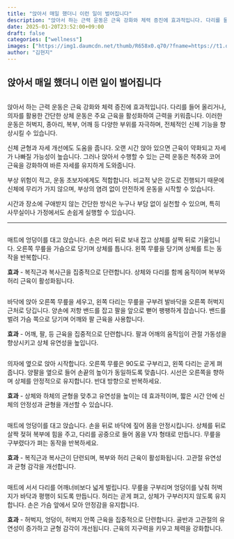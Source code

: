 ```yaml
---
title: "앉아서 매일 했더니 이런 일이 벌어집니다"
description: "앉아서 하는 근력 운동은 근육 강화와 체력 증진에 효과적입니다. 다리를 들어 올리거나, 의자를 활용한 간단한 상체 운동은 주요 근육을 활성화하여 근력을 키워줍니다. 이러한 운동은 허벅지, 종아리, 복부, 어깨 등 다양한 부위를 자극하며, 전체적인 신체 기능을 향상시킬 "
date: 2025-01-20T23:52:00+09:00
draft: false
categories: ["wellness"]
images: ["https://img1.daumcdn.net/thumb/R658x0.q70/?fname=https://t1.daumcdn.net/news/202501/18/tenbody/20250118173002464plyk.jpg", "https://t1.daumcdn.net/news/202501/18/tenbody/20250118173002883ilxm.gif", "https://t1.daumcdn.net/news/202501/18/tenbody/20250118173003166nwph.gif", "https://t1.daumcdn.net/news/202501/18/tenbody/20250118173003449qmva.gif", "https://t1.daumcdn.net/news/202501/18/tenbody/20250118173003716uonm.gif"]
author: "김현지"
---
```


<h2 >앉아서 매일 했더니 이런 일이 벌어집니다</h2> <figure ><img src="https://img1.daumcdn.net/thumb/R658x0.q70/?fname=https://t1.daumcdn.net/news/202501/18/tenbody/20250118173002464plyk.jpg" alt=""/></figure> <p>앉아서 하는 근력 운동은 근육 강화와 체력 증진에 효과적입니다. 다리를 들어 올리거나, 의자를 활용한 간단한 상체 운동은 주요 근육을 활성화하여 근력을 키워줍니다. 이러한 운동은 허벅지, 종아리, 복부, 어깨 등 다양한 부위를 자극하며, 전체적인 신체 기능을 향상시킬 수 있습니다.</p> <p>신체 균형과 자세 개선에도 도움을 줍니다. 오랜 시간 앉아 있으면 근육이 약화되고 자세가 나빠질 가능성이 높습니다. 그러나 앉아서 수행할 수 있는 근력 운동은 척추와 코어 근육을 강화하여 바른 자세를 유지하게 도와줍니다.</p> <p>부상 위험이 적고, 운동 초보자에게도 적합합니다. 비교적 낮은 강도로 진행되기 때문에 신체에 무리가 가지 않으며, 부상의 염려 없이 안전하게 운동을 시작할 수 있습니다.</p> <p>시간과 장소에 구애받지 않는 간단한 방식은 누구나 부담 없이 실천할 수 있으며, 특히 사무실이나 가정에서도 손쉽게 실행할 수 있습니다.</p> <hr /> <figure ><img src="https://t1.daumcdn.net/news/202501/18/tenbody/20250118173002883ilxm.gif" alt=""/></figure> <p>매트에 엉덩이를 대고 앉습니다. 손은 머리 뒤로 보내 잡고 상체를 살짝 뒤로 기울입니다. 오른쪽 무릎을 가슴으로 당기며 상체를 틉니다. 왼쪽 무릎을 당기며 상체를 트는 동작을 반복합니다.</p> <p><strong>효과</strong> - 복직근과 복사근을 집중적으로 단련합니다. 상체와 다리를 함께 움직이며 복부와 허리 근육이 활성화됩니다.</p> <figure ><img src="https://t1.daumcdn.net/news/202501/18/tenbody/20250118173003166nwph.gif" alt=""/></figure> <p>바닥에 앉아 오른쪽 무릎을 세우고, 왼쪽 다리는 무릎을 구부려 발바닥을 오른쪽 허벅지 근처로 당깁니다. 양손에 저항 밴드를 잡고 팔을 앞으로 뻗어 팽팽하게 잡습니다. 밴드를 벌려 가슴 쪽으로 당기며 어깨와 팔 근육을 사용합니다.</p> <p><strong>효과</strong> - 어깨, 팔, 등 근육을 집중적으로 단련합니다. 팔과 어깨의 움직임이 관절 가동성을 향상시키고 상체 유연성을 높입니다.</p> <figure ><img src="https://t1.daumcdn.net/news/202501/18/tenbody/20250118173003449qmva.gif" alt=""/></figure> <p>의자에 옆으로 앉아 시작합니다. 오른쪽 무릎은 90도로 구부리고, 왼쪽 다리는 곧게 펴줍니다. 양팔을 옆으로 들어 손끝의 높이가 동일하도록 맞춥니다. 시선은 오른쪽을 향하며 상체를 안정적으로 유지합니다. 반대 방향으로 반복하세요.</p> <p><strong>효과</strong> - 상체와 하체의 균형을 맞추고 유연성을 높이는 데 효과적이며, 짧은 시간 안에 신체의 안정성과 균형을 개선할 수 있습니다.</p> <figure ><img src="https://t1.daumcdn.net/news/202501/18/tenbody/20250118173003716uonm.gif" alt=""/></figure> <p>매트에 엉덩이를 대고 앉습니다. 손을 뒤로 바닥에 짚어 몸을 안정시킵니다. 상체를 뒤로 살짝 젖혀 복부에 힘을 주고, 다리를 공중으로 들어 몸을 V자 형태로 만듭니다. 무릎을 구부렸다가 펴는 동작을 반복하세요.</p> <p><strong>효과</strong> - 복직근과 복사근이 단련되며, 복부와 허리 근육이 활성화됩니다. 고관절 유연성과 균형 감각을 개선합니다.</p> <figure ><img src="https://t1.daumcdn.net/news/202501/18/tenbody/20250118173004058qdxt.gif" alt=""/></figure> <p>매트에 서서 다리를 어깨너비보다 넓게 벌립니다. 무릎을 구부리며 엉덩이를 낮춰 허벅지가 바닥과 평행이 되도록 만듭니다. 허리는 곧게 펴고, 상체가 구부러지지 않도록 유지합니다. 손은 가슴 앞에서 모아 안정감을 유지합니다.</p> <p><strong>효과</strong> - 허벅지, 엉덩이, 허벅지 안쪽 근육을 집중적으로 단련합니다. 골반과 고관절의 유연성이 증가하고 균형 감각이 개선됩니다. 근육의 지구력을 키우고 체력을 강화합니다.</p>